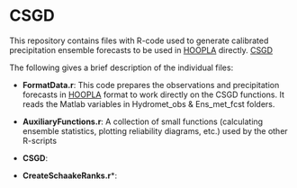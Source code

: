 # CSGD
This repository contains files with R-code used to generate calibrated precipitation ensemble forecasts to be used in [HOOPLA](https://github.com/AntoineThiboult/HOOPLA) directly. 
[CSGD](https://github.com/mscheuerer/PrecipitationFields)


The following gives a brief description of the individual files: 

* **FormatData.r**: This code prepares the observations and precipitation forecasts in [HOOPLA](https://github.com/AntoineThiboult/HOOPLA) format to work directly on the CSGD functions. It reads the Matlab variables in Hydromet_obs & Ens_met_fcst folders. 


* **AuxiliaryFunctions.r**: A collection of small functions (calculating ensemble statistics, plotting reliability diagrams, etc.) used by the other R-scripts
* **CSGD**:
* **CreateSchaakeRanks.r***: 
